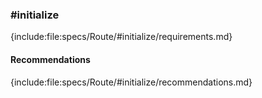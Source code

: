 ### #initialize

{include:file:specs/Route/#initialize/requirements.md}

#### Recommendations

{include:file:specs/Route/#initialize/recommendations.md}
